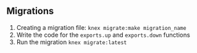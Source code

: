 ## Migrations

1. Creating a migration file: `knex migrate:make migration_name`
2. Write the code for the `exports.up` and `exports.down` functions
3. Run the migration `knex migrate:latest`
